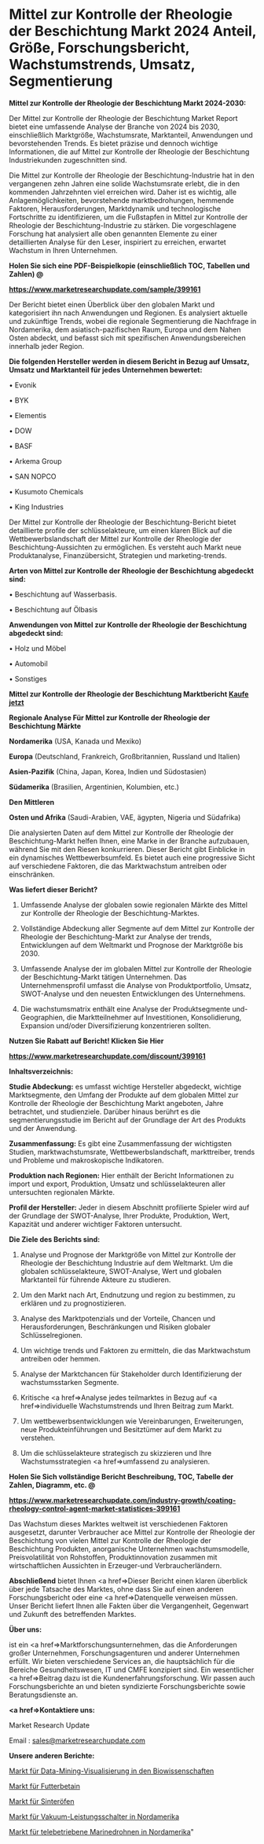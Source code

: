 # Mittel zur Kontrolle der Rheologie der Beschichtung Markt 2024 Anteil, Größe, Forschungsbericht, Wachstumstrends, Umsatz, Segmentierung

<strong>Mittel zur Kontrolle der Rheologie der Beschichtung Markt 2024-2030:</strong>

Der Mittel zur Kontrolle der Rheologie der Beschichtung Market Report bietet eine umfassende Analyse der Branche von 2024 bis 2030, einschließlich Marktgröße, Wachstumsrate, Marktanteil, Anwendungen und bevorstehenden Trends. Es bietet präzise und dennoch wichtige Informationen, die auf Mittel zur Kontrolle der Rheologie der Beschichtung Industriekunden zugeschnitten sind.

Die Mittel zur Kontrolle der Rheologie der Beschichtung-Industrie hat in den vergangenen zehn Jahren eine solide Wachstumsrate erlebt, die in den kommenden Jahrzehnten viel erreichen wird. Daher ist es wichtig, alle Anlagemöglichkeiten, bevorstehende marktbedrohungen, hemmende Faktoren, Herausforderungen, Marktdynamik und technologische Fortschritte zu identifizieren, um die Fußstapfen in Mittel zur Kontrolle der Rheologie der Beschichtung-Industrie zu stärken. Die vorgeschlagene Forschung hat analysiert alle oben genannten Elemente zu einer detaillierten Analyse für den Leser, inspiriert zu erreichen, erwartet Wachstum in Ihren Unternehmen.



<strong>Holen Sie sich eine PDF-Beispielkopie (einschließlich TOC, Tabellen und Zahlen) @
</strong>

<strong><a href=https://www.marketresearchupdate.com/sample/399161>

<strong>https://www.marketresearchupdate.com/sample/399161</u></font></a></strong></strong>

Der Bericht bietet einen Überblick über den globalen Markt und kategorisiert ihn nach Anwendungen und Regionen. Es analysiert aktuelle und zukünftige Trends, wobei die regionale Segmentierung die Nachfrage in Nordamerika, dem asiatisch-pazifischen Raum, Europa und dem Nahen Osten abdeckt, und befasst sich mit spezifischen Anwendungsbereichen innerhalb jeder Region.



<strong>Die folgenden Hersteller werden in diesem Bericht in Bezug auf Umsatz, Umsatz und Marktanteil für jedes Unternehmen bewertet:</strong>

• Evonik

• BYK

• Elementis

• DOW

• BASF

• Arkema Group

• SAN NOPCO

• Kusumoto Chemicals

• King Industries

Der Mittel zur Kontrolle der Rheologie der Beschichtung-Bericht bietet detaillierte profile der schlüsselakteure, um einen klaren Blick auf die Wettbewerbslandschaft der Mittel zur Kontrolle der Rheologie der Beschichtung-Aussichten zu ermöglichen. Es versteht auch Markt neue Produktanalyse, Finanzübersicht, Strategien und marketing-trends.



<strong>Arten von Mittel zur Kontrolle der Rheologie der Beschichtung abgedeckt sind:</strong>

• Beschichtung auf Wasserbasis.

• Beschichtung auf Ölbasis



<strong>Anwendungen von Mittel zur Kontrolle der Rheologie der Beschichtung abgedeckt sind:</strong>

• Holz und Möbel

• Automobil

• Sonstiges



<strong>Mittel zur Kontrolle der Rheologie der Beschichtung Marktbericht <a href=https://www.marketresearchupdate.com/buynow/399161>Kaufe jetzt</a></strong>



<strong>Regionale Analyse Für Mittel zur Kontrolle der Rheologie der Beschichtung Märkte</strong>



<strong>Nordamerika</strong> (USA, Kanada und Mexiko)



<strong>Europa</strong> (Deutschland, Frankreich, Großbritannien, Russland und Italien)



<strong>Asien-Pazifik</strong> (China, Japan, Korea, Indien und Südostasien)



<strong>Südamerika</strong> (Brasilien, Argentinien, Kolumbien, etc.)



<strong>Den Mittleren</strong> 

<strong>Osten und Afrika</strong> (Saudi-Arabien, VAE, ägypten, Nigeria und Südafrika)

Die analysierten Daten auf dem Mittel zur Kontrolle der Rheologie der Beschichtung-Markt helfen Ihnen, eine Marke in der Branche aufzubauen, während Sie mit den Riesen konkurrieren. Dieser Bericht gibt Einblicke in ein dynamisches Wettbewerbsumfeld. Es bietet auch eine progressive Sicht auf verschiedene Faktoren, die das Marktwachstum antreiben oder einschränken.



<strong>Was liefert dieser Bericht?</strong>

1. Umfassende Analyse der globalen sowie regionalen Märkte des Mittel zur Kontrolle der Rheologie der Beschichtung-Marktes.

2. Vollständige Abdeckung aller Segmente auf dem Mittel zur Kontrolle der Rheologie der Beschichtung-Markt zur Analyse der trends, Entwicklungen auf dem Weltmarkt und Prognose der Marktgröße bis 2030.

3. Umfassende Analyse der im globalen Mittel zur Kontrolle der Rheologie der Beschichtung-Markt tätigen Unternehmen. Das Unternehmensprofil umfasst die Analyse von Produktportfolio, Umsatz, SWOT-Analyse und den neuesten Entwicklungen des Unternehmens.

4. Die wachstumsmatrix enthält eine Analyse der Produktsegmente und-Geographien, die Marktteilnehmer auf Investitionen, Konsolidierung, Expansion und/oder Diversifizierung konzentrieren sollten.



<strong>Nutzen Sie Rabatt auf Bericht! Klicken Sie Hier
</strong>

<strong><a href=https://www.marketresearchupdate.com/discount/399161>https://www.marketresearchupdate.com/discount/399161</b></u></font></strong></a>



<strong>Inhaltsverzeichnis:</strong>



<strong>Studie Abdeckung:</strong> es umfasst wichtige Hersteller abgedeckt, wichtige Marktsegmente, den Umfang der Produkte auf dem globalen Mittel zur Kontrolle der Rheologie der Beschichtung Markt angeboten, Jahre betrachtet, und studienziele. Darüber hinaus berührt es die segmentierungsstudie im Bericht auf der Grundlage der Art des Produkts und der Anwendung.



<strong>Zusammenfassung:</strong> Es gibt eine Zusammenfassung der wichtigsten Studien, marktwachstumsrate, Wettbewerbslandschaft, markttreiber, trends und Probleme und makroskopische Indikatoren.



<strong>Produktion nach Regionen:</strong> Hier enthält der Bericht Informationen zu import und export, Produktion, Umsatz und schlüsselakteuren aller untersuchten regionalen Märkte.



<strong>Profil der Hersteller:</strong> Jeder in diesem Abschnitt profilierte Spieler wird auf der Grundlage der SWOT-Analyse, Ihrer Produkte, Produktion, Wert, Kapazität und anderer wichtiger Faktoren untersucht.



<strong>Die Ziele des Berichts sind:</strong>

1) Analyse und Prognose der Marktgröße von Mittel zur Kontrolle der Rheologie der Beschichtung Industrie auf dem Weltmarkt.
Um die globalen schlüsselakteure, SWOT-Analyse, Wert und globalen Marktanteil für führende Akteure zu studieren.

2) Um den Markt nach Art, Endnutzung und region zu bestimmen, zu erklären und zu prognostizieren.

3) Analyse des Marktpotenzials und der Vorteile, Chancen und Herausforderungen, Beschränkungen und Risiken globaler Schlüsselregionen.

4) Um wichtige trends und Faktoren zu ermitteln, die das Marktwachstum antreiben oder hemmen.

5) Analyse der Marktchancen für Stakeholder durch Identifizierung der wachstumsstarken Segmente.

6) Kritische <a href=>Analyse</a> jedes teilmarktes in Bezug auf <a href=>individuelle</a> Wachstumstrends und Ihren Beitrag zum Markt.

7) Um wettbewerbsentwicklungen wie Vereinbarungen, Erweiterungen, neue Produkteinführungen und Besitztümer auf dem Markt zu verstehen.

8) Um die schlüsselakteure strategisch zu skizzieren und Ihre Wachstumsstrategien <a href=>umfassend</a> zu analysieren.



<strong>Holen Sie Sich vollständige Bericht Beschreibung, TOC, Tabelle der Zahlen, Diagramm, etc. @ </strong>

<strong><a href=https://www.marketresearchupdate.com/industry-growth/coating-rheology-control-agent-market-statistices-399161>https://www.marketresearchupdate.com/industry-growth/coating-rheology-control-agent-market-statistices-399161</a></font></strong>

Das Wachstum dieses Marktes weltweit ist verschiedenen Faktoren ausgesetzt, darunter Verbraucher ace Mittel zur Kontrolle der Rheologie der Beschichtung von vielen Mittel zur Kontrolle der Rheologie der Beschichtung Produkten, anorganische Unternehmen wachstumsmodelle, Preisvolatilität von Rohstoffen, Produktinnovation zusammen mit wirtschaftlichen Aussichten in Erzeuger-und Verbraucherländern.



<strong>Abschließend</strong> bietet Ihnen <a href=>Dieser</a> Bericht einen klaren überblick über jede Tatsache des Marktes, ohne dass Sie auf einen anderen Forschungsbericht oder eine <a href=>Datenquelle</a> verweisen müssen. Unser Bericht liefert Ihnen alle Fakten über die Vergangenheit, Gegenwart und Zukunft des betreffenden Marktes.



<strong>Über uns:</strong>

 ist ein <a href=>Marktfors</a>chungsunternehmen, das die Anforderungen großer Unternehmen, Forschungsagenturen und anderer Unternehmen erfüllt. Wir bieten verschiedene Services an, die hauptsächlich für die Bereiche Gesundheitswesen, IT und CMFE konzipiert sind. Ein wesentlicher <a href=>Beitrag</a> dazu ist die Kundenerfahrungsforschung. Wir passen auch Forschungsberichte an und bieten syndizierte Forschungsberichte sowie Beratungsdienste an.



<strong><a href=>Kontaktiere uns:</a></strong>

Market Research Update

Email : sales@marketresearchupdate.com



<strong>Unsere anderen Berichte:</strong>

<a href=https://www.linkedin.com/pulse/lifesciences-data-mining-visualization-market-1f>Markt für Data-Mining-Visualisierung in den Biowissenschaften</a>

<a href=https://www.linkedin.com/pulse/feed-betaine-market-research-report-reveals>Markt für Futterbetain</a>

<a href=https://www.linkedin.com/pulse/sintering-furnaces-market-size-share-outlook-growth-prospects>Markt für Sinteröfen</a>

<a href=https://www.linkedin.com/pulse/north-america-vacuum-circuit-breaker-market-2023>Markt für Vakuum-Leistungsschalter in Nordamerika</a>

<a href=https://www.linkedin.com/pulse/north-america-tele-operated-marine-drone-market-2023-current>Markt für telebetriebene Marinedrohnen in Nordamerika</a>"
